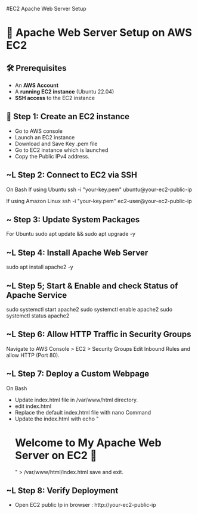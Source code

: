 #EC2 Apache Web Server Setup

# 📖 Apache Web Server Setup on AWS EC2

## 🛠 Prerequisites
- An **AWS Account**
- A **running EC2 instance** (Ubuntu 22.04)
- **SSH access** to the EC2 instance

## 📌 Step 1: Create an EC2 instance

- Go to AWS console
- Launch an EC2 instance
- Download and Save Key .pem file
- Go to EC2 instance which is launched
- Copy the Public IPv4 address.

##  ~L Step 2: Connect to EC2 via SSH 
On Bash
If using Ubuntu 
ssh -i "your-key.pem" ubuntu@your-ec2-public-ip

If using Amazon Linux 
ssh -i "your-key.pem" ec2-user@your-ec2-public-ip

##  ~ Step 3: Update System Packages

For Ubuntu
sudo apt update && sudo apt upgrade -y

##  ~L Step 4: Install Apache Web Server
sudo apt install apache2 -y


##  ~L Step 5; Start & Enable and check Status of Apache Service
sudo systemctl start apache2
sudo systemctl enable apache2
sudo systemctl status apache2

##  ~L Step 6: Allow HTTP Traffic in Security Groups

Navigate to AWS Console > EC2 > Security Groups
Edit Inbound Rules and allow HTTP (Port 80).


##  ~L Step 7: Deploy a Custom Webpage
On Bash
- Update index.html file in /var/www/html directory.
- edit index.html
- Replace the default index.html file with nano Command
- Update the index.html with echo "<h1>Welcome to My Apache Web Server on EC2 🚀</h1>" > /var/www/html/index.html
save and exit.
 
##  ~L Step 8: Verify Deployment
- Open EC2 public Ip in browser : http://your-ec2-public-ip

